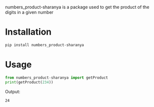 numbers_product-sharanya is a package used to get the product of the digits in a given number

# Installation
```bash
pip install numbers_product-sharanya
```

# Usage

```python
from numbers_product-sharanya import getProduct
print(getProduct(234))
```

Output:
```
24